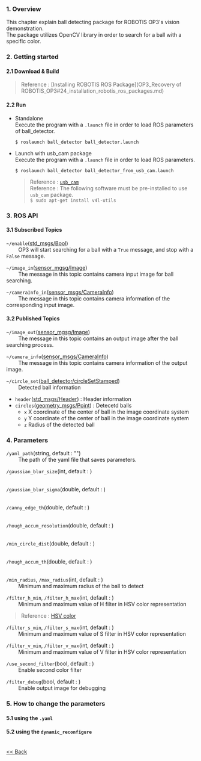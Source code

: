 ### 1. Overview
This chapter explain ball detecting package for ROBOTIS OP3's vision demonstration.  
The package utilizes OpenCV library in order to search for a ball with a specific color.


### 2. Getting started
#### 2.1 Download & Build
 > Reference : [Installing ROBOTIS ROS Package](OP3_Recovery of ROBOTIS_OP3#24_installation_robotis_ros_packages.md)    

#### 2.2 Run
- Standalone   
Execute the program with a `.launch` file in order to load ROS parameters of ball_detector.  
   ```
   $ roslaunch ball_detector ball_detector.launch
   ```

- Launch with usb_cam package  
Execute the program with a `.launch` file in order to load ROS parameters.  
   ```
   $ roslaunch ball_detector ball_detector_from_usb_cam.launch
   ```
  > Reference : [`usb_cam`](http://wiki.ros.org/usb_cam)  
  > Reference : The following software must be pre-installed to use `usb_cam` package.  
  > `$ sudo apt-get install v4l-utils`

### 3. ROS API
#### 3.1 Subscribed Topics
`~/enable`([std_msgs/Bool])  
&emsp;&emsp; OP3 will start searching for a ball with a `True` message, and stop with a `False` message.  

`~/image_in`([sensor_mgsg/Image])  
&emsp;&emsp; The message in this topic contains camera input image for ball searching.  

`~/cameraInfo_in`([sensor_msgs/CameraInfo])  
&emsp;&emsp; The message in this topic contains camera information of the corresponding input image.  

#### 3.2 Published Topics
`~/image_out`([sensor_mgsg/Image])  
&emsp;&emsp; The message in this topic contains an output image after the ball searching process.  

`~/camera_info`([sensor_msgs/CameraInfo])  
&emsp;&emsp; The message in this topic contains camera information of the output image.  

`~/circle_set`([ball_detector/circleSetStamped])  
&emsp;&emsp; Detected ball information
  - `header`([std_msgs/Header]) : Header information
  - `circles`([geometry_msgs/Point]) : Detecetd balls
    - `x` X coordinate of the center of ball in the image coordinate system
    - `y` Y coordinate of the center of ball in the image coordinate system
    - `z` Radius of the detected ball


### 4. Parameters
`/yaml_path`(string, default : "")  
&emsp;&emsp; The path of the yaml file that saves parameters.

`/gaussian_blur_size`(int, default : )  
&emsp;&emsp;   

`/gaussian_blur_sigma`(double, default : )  
&emsp;&emsp;   

`/canny_edge_th`(double, default : )  
&emsp;&emsp;   

`/hough_accum_resolution`(double, default : )  
&emsp;&emsp;   

`/min_circle_dist`(double, default : )  
&emsp;&emsp;   

`/hough_accum_th`(double, default : )  
&emsp;&emsp;   

`/min_radius`, `/max_radius`(int, default : )  
&emsp;&emsp; Minimum and maximum radius of the ball to detect

`/filter_h_min`, `/filter_h_max`(int, default : )  
&emsp;&emsp; Minimum and maximum value of H filter in HSV color representation  
> Reference : [HSV color](https://en.wikipedia.org/wiki/HSL_and_HSV)

`/filter_s_min`, `/filter_s_max`(int, default : )  
&emsp;&emsp; Minimum and maximum value of S filter in HSV color representation  

`/filter_v_min`, `/filter_v_max`(int, default : )  
&emsp;&emsp; Minimum and maximum value of V filter in HSV color representation  

`/use_second_filter`(bool, default : )  
&emsp;&emsp; Enable second color filter  

`/filter_debug`(bool, default : )  
&emsp;&emsp; Enable output image for debugging  

### 5. How to change the parameters
#### 5.1 using the `.yaml`


#### 5.2 using the `dynamic_reconfigure`




<br>[&lt;&lt; Back]

[std_msgs/Bool]:(http://docs.ros.org/api/std_msgs/html/msg/Bool.html)
[sensor_mgsg/Image]:(http://docs.ros.org/api/sensor_msgs/html/msg/Image.html)
[sensor_msgs/CameraInfo]:(http://docs.ros.org/api/sensor_msgs/html/msg/CameraInfo.html)
[ball_detector/circleSetStamped]:(https://github.com/ROBOTIS-GIT/ROBOTIS-OP3-Demo/blob/master/ball_detector/msg/circleSetStamped.msg)
[std_msgs/Header]:(http://docs.ros.org/api/std_msgs/html/msg/Header.html)
[geometry_msgs/Point]:(http://docs.ros.org/api/geometry_msgs/html/msg/Point.html)
[&lt;&lt; Back]:[ROBOTIS-OP3-Demo.md]
